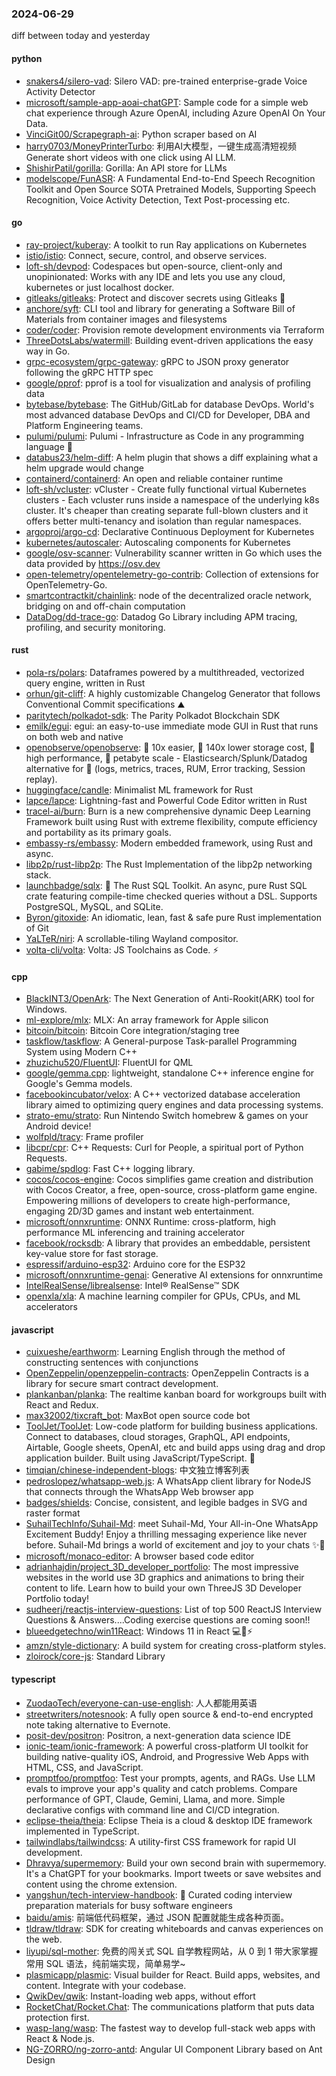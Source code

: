 ### 2024-06-29
diff between today and yesterday

#### python
* [snakers4/silero-vad](https://github.com/snakers4/silero-vad): Silero VAD: pre-trained enterprise-grade Voice Activity Detector
* [microsoft/sample-app-aoai-chatGPT](https://github.com/microsoft/sample-app-aoai-chatGPT): Sample code for a simple web chat experience through Azure OpenAI, including Azure OpenAI On Your Data.
* [VinciGit00/Scrapegraph-ai](https://github.com/VinciGit00/Scrapegraph-ai): Python scraper based on AI
* [harry0703/MoneyPrinterTurbo](https://github.com/harry0703/MoneyPrinterTurbo): 利用AI大模型，一键生成高清短视频 Generate short videos with one click using AI LLM.
* [ShishirPatil/gorilla](https://github.com/ShishirPatil/gorilla): Gorilla: An API store for LLMs
* [modelscope/FunASR](https://github.com/modelscope/FunASR): A Fundamental End-to-End Speech Recognition Toolkit and Open Source SOTA Pretrained Models, Supporting Speech Recognition, Voice Activity Detection, Text Post-processing etc.

#### go
* [ray-project/kuberay](https://github.com/ray-project/kuberay): A toolkit to run Ray applications on Kubernetes
* [istio/istio](https://github.com/istio/istio): Connect, secure, control, and observe services.
* [loft-sh/devpod](https://github.com/loft-sh/devpod): Codespaces but open-source, client-only and unopinionated: Works with any IDE and lets you use any cloud, kubernetes or just localhost docker.
* [gitleaks/gitleaks](https://github.com/gitleaks/gitleaks): Protect and discover secrets using Gitleaks 🔑
* [anchore/syft](https://github.com/anchore/syft): CLI tool and library for generating a Software Bill of Materials from container images and filesystems
* [coder/coder](https://github.com/coder/coder): Provision remote development environments via Terraform
* [ThreeDotsLabs/watermill](https://github.com/ThreeDotsLabs/watermill): Building event-driven applications the easy way in Go.
* [grpc-ecosystem/grpc-gateway](https://github.com/grpc-ecosystem/grpc-gateway): gRPC to JSON proxy generator following the gRPC HTTP spec
* [google/pprof](https://github.com/google/pprof): pprof is a tool for visualization and analysis of profiling data
* [bytebase/bytebase](https://github.com/bytebase/bytebase): The GitHub/GitLab for database DevOps. World's most advanced database DevOps and CI/CD for Developer, DBA and Platform Engineering teams.
* [pulumi/pulumi](https://github.com/pulumi/pulumi): Pulumi - Infrastructure as Code in any programming language 🚀
* [databus23/helm-diff](https://github.com/databus23/helm-diff): A helm plugin that shows a diff explaining what a helm upgrade would change
* [containerd/containerd](https://github.com/containerd/containerd): An open and reliable container runtime
* [loft-sh/vcluster](https://github.com/loft-sh/vcluster): vCluster - Create fully functional virtual Kubernetes clusters - Each vcluster runs inside a namespace of the underlying k8s cluster. It's cheaper than creating separate full-blown clusters and it offers better multi-tenancy and isolation than regular namespaces.
* [argoproj/argo-cd](https://github.com/argoproj/argo-cd): Declarative Continuous Deployment for Kubernetes
* [kubernetes/autoscaler](https://github.com/kubernetes/autoscaler): Autoscaling components for Kubernetes
* [google/osv-scanner](https://github.com/google/osv-scanner): Vulnerability scanner written in Go which uses the data provided by https://osv.dev
* [open-telemetry/opentelemetry-go-contrib](https://github.com/open-telemetry/opentelemetry-go-contrib): Collection of extensions for OpenTelemetry-Go.
* [smartcontractkit/chainlink](https://github.com/smartcontractkit/chainlink): node of the decentralized oracle network, bridging on and off-chain computation
* [DataDog/dd-trace-go](https://github.com/DataDog/dd-trace-go): Datadog Go Library including APM tracing, profiling, and security monitoring.

#### rust
* [pola-rs/polars](https://github.com/pola-rs/polars): Dataframes powered by a multithreaded, vectorized query engine, written in Rust
* [orhun/git-cliff](https://github.com/orhun/git-cliff): A highly customizable Changelog Generator that follows Conventional Commit specifications ⛰️
* [paritytech/polkadot-sdk](https://github.com/paritytech/polkadot-sdk): The Parity Polkadot Blockchain SDK
* [emilk/egui](https://github.com/emilk/egui): egui: an easy-to-use immediate mode GUI in Rust that runs on both web and native
* [openobserve/openobserve](https://github.com/openobserve/openobserve): 🚀 10x easier, 🚀 140x lower storage cost, 🚀 high performance, 🚀 petabyte scale - Elasticsearch/Splunk/Datadog alternative for 🚀 (logs, metrics, traces, RUM, Error tracking, Session replay).
* [huggingface/candle](https://github.com/huggingface/candle): Minimalist ML framework for Rust
* [lapce/lapce](https://github.com/lapce/lapce): Lightning-fast and Powerful Code Editor written in Rust
* [tracel-ai/burn](https://github.com/tracel-ai/burn): Burn is a new comprehensive dynamic Deep Learning Framework built using Rust with extreme flexibility, compute efficiency and portability as its primary goals.
* [embassy-rs/embassy](https://github.com/embassy-rs/embassy): Modern embedded framework, using Rust and async.
* [libp2p/rust-libp2p](https://github.com/libp2p/rust-libp2p): The Rust Implementation of the libp2p networking stack.
* [launchbadge/sqlx](https://github.com/launchbadge/sqlx): 🧰 The Rust SQL Toolkit. An async, pure Rust SQL crate featuring compile-time checked queries without a DSL. Supports PostgreSQL, MySQL, and SQLite.
* [Byron/gitoxide](https://github.com/Byron/gitoxide): An idiomatic, lean, fast & safe pure Rust implementation of Git
* [YaLTeR/niri](https://github.com/YaLTeR/niri): A scrollable-tiling Wayland compositor.
* [volta-cli/volta](https://github.com/volta-cli/volta): Volta: JS Toolchains as Code. ⚡

#### cpp
* [BlackINT3/OpenArk](https://github.com/BlackINT3/OpenArk): The Next Generation of Anti-Rookit(ARK) tool for Windows.
* [ml-explore/mlx](https://github.com/ml-explore/mlx): MLX: An array framework for Apple silicon
* [bitcoin/bitcoin](https://github.com/bitcoin/bitcoin): Bitcoin Core integration/staging tree
* [taskflow/taskflow](https://github.com/taskflow/taskflow): A General-purpose Task-parallel Programming System using Modern C++
* [zhuzichu520/FluentUI](https://github.com/zhuzichu520/FluentUI): FluentUI for QML
* [google/gemma.cpp](https://github.com/google/gemma.cpp): lightweight, standalone C++ inference engine for Google's Gemma models.
* [facebookincubator/velox](https://github.com/facebookincubator/velox): A C++ vectorized database acceleration library aimed to optimizing query engines and data processing systems.
* [strato-emu/strato](https://github.com/strato-emu/strato): Run Nintendo Switch homebrew & games on your Android device!
* [wolfpld/tracy](https://github.com/wolfpld/tracy): Frame profiler
* [libcpr/cpr](https://github.com/libcpr/cpr): C++ Requests: Curl for People, a spiritual port of Python Requests.
* [gabime/spdlog](https://github.com/gabime/spdlog): Fast C++ logging library.
* [cocos/cocos-engine](https://github.com/cocos/cocos-engine): Cocos simplifies game creation and distribution with Cocos Creator, a free, open-source, cross-platform game engine. Empowering millions of developers to create high-performance, engaging 2D/3D games and instant web entertainment.
* [microsoft/onnxruntime](https://github.com/microsoft/onnxruntime): ONNX Runtime: cross-platform, high performance ML inferencing and training accelerator
* [facebook/rocksdb](https://github.com/facebook/rocksdb): A library that provides an embeddable, persistent key-value store for fast storage.
* [espressif/arduino-esp32](https://github.com/espressif/arduino-esp32): Arduino core for the ESP32
* [microsoft/onnxruntime-genai](https://github.com/microsoft/onnxruntime-genai): Generative AI extensions for onnxruntime
* [IntelRealSense/librealsense](https://github.com/IntelRealSense/librealsense): Intel® RealSense™ SDK
* [openxla/xla](https://github.com/openxla/xla): A machine learning compiler for GPUs, CPUs, and ML accelerators

#### javascript
* [cuixueshe/earthworm](https://github.com/cuixueshe/earthworm): Learning English through the method of constructing sentences with conjunctions
* [OpenZeppelin/openzeppelin-contracts](https://github.com/OpenZeppelin/openzeppelin-contracts): OpenZeppelin Contracts is a library for secure smart contract development.
* [plankanban/planka](https://github.com/plankanban/planka): The realtime kanban board for workgroups built with React and Redux.
* [max32002/tixcraft_bot](https://github.com/max32002/tixcraft_bot): MaxBot open source code bot
* [ToolJet/ToolJet](https://github.com/ToolJet/ToolJet): Low-code platform for building business applications. Connect to databases, cloud storages, GraphQL, API endpoints, Airtable, Google sheets, OpenAI, etc and build apps using drag and drop application builder. Built using JavaScript/TypeScript. 🚀
* [timqian/chinese-independent-blogs](https://github.com/timqian/chinese-independent-blogs): 中文独立博客列表
* [pedroslopez/whatsapp-web.js](https://github.com/pedroslopez/whatsapp-web.js): A WhatsApp client library for NodeJS that connects through the WhatsApp Web browser app
* [badges/shields](https://github.com/badges/shields): Concise, consistent, and legible badges in SVG and raster format
* [SuhailTechInfo/Suhail-Md](https://github.com/SuhailTechInfo/Suhail-Md): meet Suhail-Md, Your All-in-One WhatsApp Excitement Buddy! Enjoy a thrilling messaging experience like never before. Suhail-Md brings a world of excitement and joy to your chats ✨🤖
* [microsoft/monaco-editor](https://github.com/microsoft/monaco-editor): A browser based code editor
* [adrianhajdin/project_3D_developer_portfolio](https://github.com/adrianhajdin/project_3D_developer_portfolio): The most impressive websites in the world use 3D graphics and animations to bring their content to life. Learn how to build your own ThreeJS 3D Developer Portfolio today!
* [sudheerj/reactjs-interview-questions](https://github.com/sudheerj/reactjs-interview-questions): List of top 500 ReactJS Interview Questions & Answers....Coding exercise questions are coming soon!!
* [blueedgetechno/win11React](https://github.com/blueedgetechno/win11React): Windows 11 in React 💻🌈⚡
* [amzn/style-dictionary](https://github.com/amzn/style-dictionary): A build system for creating cross-platform styles.
* [zloirock/core-js](https://github.com/zloirock/core-js): Standard Library

#### typescript
* [ZuodaoTech/everyone-can-use-english](https://github.com/ZuodaoTech/everyone-can-use-english): 人人都能用英语
* [streetwriters/notesnook](https://github.com/streetwriters/notesnook): A fully open source & end-to-end encrypted note taking alternative to Evernote.
* [posit-dev/positron](https://github.com/posit-dev/positron): Positron, a next-generation data science IDE
* [ionic-team/ionic-framework](https://github.com/ionic-team/ionic-framework): A powerful cross-platform UI toolkit for building native-quality iOS, Android, and Progressive Web Apps with HTML, CSS, and JavaScript.
* [promptfoo/promptfoo](https://github.com/promptfoo/promptfoo): Test your prompts, agents, and RAGs. Use LLM evals to improve your app's quality and catch problems. Compare performance of GPT, Claude, Gemini, Llama, and more. Simple declarative configs with command line and CI/CD integration.
* [eclipse-theia/theia](https://github.com/eclipse-theia/theia): Eclipse Theia is a cloud & desktop IDE framework implemented in TypeScript.
* [tailwindlabs/tailwindcss](https://github.com/tailwindlabs/tailwindcss): A utility-first CSS framework for rapid UI development.
* [Dhravya/supermemory](https://github.com/Dhravya/supermemory): Build your own second brain with supermemory. It's a ChatGPT for your bookmarks. Import tweets or save websites and content using the chrome extension.
* [yangshun/tech-interview-handbook](https://github.com/yangshun/tech-interview-handbook): 💯 Curated coding interview preparation materials for busy software engineers
* [baidu/amis](https://github.com/baidu/amis): 前端低代码框架，通过 JSON 配置就能生成各种页面。
* [tldraw/tldraw](https://github.com/tldraw/tldraw): SDK for creating whiteboards and canvas experiences on the web.
* [liyupi/sql-mother](https://github.com/liyupi/sql-mother): 免费的闯关式 SQL 自学教程网站，从 0 到 1 带大家掌握常用 SQL 语法，纯前端实现，简单易学~
* [plasmicapp/plasmic](https://github.com/plasmicapp/plasmic): Visual builder for React. Build apps, websites, and content. Integrate with your codebase.
* [QwikDev/qwik](https://github.com/QwikDev/qwik): Instant-loading web apps, without effort
* [RocketChat/Rocket.Chat](https://github.com/RocketChat/Rocket.Chat): The communications platform that puts data protection first.
* [wasp-lang/wasp](https://github.com/wasp-lang/wasp): The fastest way to develop full-stack web apps with React & Node.js.
* [NG-ZORRO/ng-zorro-antd](https://github.com/NG-ZORRO/ng-zorro-antd): Angular UI Component Library based on Ant Design
